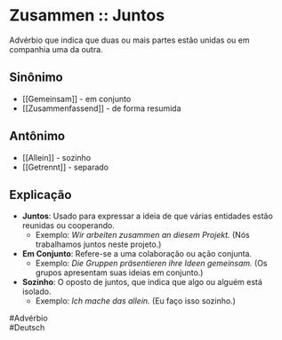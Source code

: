 # Zusammen :: Juntos
Advérbio que indica que duas ou mais partes estão unidas ou em companhia uma da outra.

## Sinônimo
- [[Gemeinsam]] - em conjunto  
- [[Zusammenfassend]] - de forma resumida  

## Antônimo
- [[Allein]] - sozinho  
- [[Getrennt]] - separado  

## Explicação
- **Juntos**: Usado para expressar a ideia de que várias entidades estão reunidas ou cooperando.
  - Exemplo: *Wir arbeiten zusammen an diesem Projekt.* (Nós trabalhamos juntos neste projeto.)
- **Em Conjunto**: Refere-se a uma colaboração ou ação conjunta.
  - Exemplo: *Die Gruppen präsentieren ihre Ideen gemeinsam.* (Os grupos apresentam suas ideias em conjunto.)
- **Sozinho**: O oposto de juntos, que indica que algo ou alguém está isolado.
  - Exemplo: *Ich mache das allein.* (Eu faço isso sozinho.)

#Advérbio  
#Deutsch